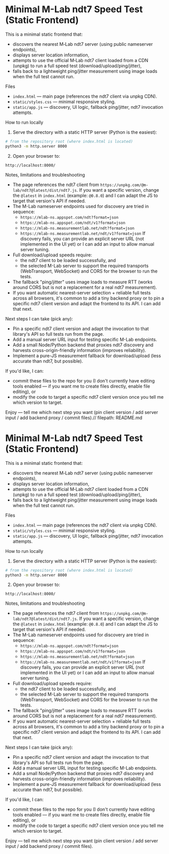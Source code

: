 # Minimal M-Lab ndt7 Speed Test (Static Frontend)

This is a minimal static frontend that:
- discovers the nearest M‑Lab ndt7 server (using public nameserver endpoints),
- displays server location information,
- attempts to use the official M‑Lab ndt7 client loaded from a CDN (unpkg) to run a full speed test (download/upload/ping/jitter),
- falls back to a lightweight ping/jitter measurement using image loads when the full test cannot run.

Files
- `index.html` — main page (references the ndt7 client via unpkg CDN).
- `static/styles.css` — minimal responsive styling.
- `static/app.js` — discovery, UI logic, fallback ping/jitter, ndt7 invocation attempts.

How to run locally
1. Serve the directory with a static HTTP server (Python is the easiest):

```bash
# from the repository root (where index.html is located)
python3 -m http.server 8000
```

2. Open your browser to:
```
http://localhost:8000/
```

Notes, limitations and troubleshooting
- The page references the ndt7 client from `https://unpkg.com/@m-lab/ndt7@latest/dist/ndt7.js`. If you want a specific version, change the `@latest` in `index.html` (example: `@0.8.0`) and I can adapt the JS to target that version's API if needed.
- The M-Lab nameserver endpoints used for discovery are tried in sequence:
  - `https://mlab-ns.appspot.com/ndt?format=json`
  - `https://mlab-ns.appspot.com/ndt/v1?format=json`
  - `https://mlab-ns.measurementlab.net/ndt?format=json`
  - `https://mlab-ns.measurementlab.net/ndt/v1?format=json`
  If discovery fails, you can provide an explicit server URL (not implemented in the UI yet) or I can add an input to allow manual server tuning.
- Full download/upload speeds require:
  - the ndt7 client to be loaded successfully, and
  - the selected M-Lab server to support the required transports (WebTransport, WebSocket) and CORS for the browser to run the tests.
- The fallback "ping/jitter" uses image loads to measure RTT (works around CORS but is not a replacement for a real ndt7 measurement).
- If you want automatic nearest-server selection + reliable full tests across all browsers, it's common to add a tiny backend proxy or to pin a specific ndt7 client version and adapt the frontend to its API. I can add that next.

Next steps I can take (pick any):
- Pin a specific ndt7 client version and adapt the invocation to that library's API so full tests run from the page.
- Add a manual server URL input for testing specific M-Lab endpoints.
- Add a small Node/Python backend that proxies ndt7 discovery and harvests cross-origin-friendly information (improves reliability).
- Implement a pure-JS measurement fallback for download/upload (less accurate than ndt7, but possible).

If you'd like, I can:
- commit these files to the repo for you (I don't currently have editing tools enabled — if you want me to create files directly, enable file editing), or
- modify the code to target a specific ndt7 client version once you tell me which version to target.

Enjoy — tell me which next step you want (pin client version / add server input / add backend proxy / commit files).// filepath: README.md
# Minimal M-Lab ndt7 Speed Test (Static Frontend)

This is a minimal static frontend that:
- discovers the nearest M‑Lab ndt7 server (using public nameserver endpoints),
- displays server location information,
- attempts to use the official M‑Lab ndt7 client loaded from a CDN (unpkg) to run a full speed test (download/upload/ping/jitter),
- falls back to a lightweight ping/jitter measurement using image loads when the full test cannot run.

Files
- `index.html` — main page (references the ndt7 client via unpkg CDN).
- `static/styles.css` — minimal responsive styling.
- `static/app.js` — discovery, UI logic, fallback ping/jitter, ndt7 invocation attempts.

How to run locally
1. Serve the directory with a static HTTP server (Python is the easiest):

```bash
# from the repository root (where index.html is located)
python3 -m http.server 8000
```

2. Open your browser to:
```
http://localhost:8000/
```

Notes, limitations and troubleshooting
- The page references the ndt7 client from `https://unpkg.com/@m-lab/ndt7@latest/dist/ndt7.js`. If you want a specific version, change the `@latest` in `index.html` (example: `@0.8.0`) and I can adapt the JS to target that version's API if needed.
- The M-Lab nameserver endpoints used for discovery are tried in sequence:
  - `https://mlab-ns.appspot.com/ndt?format=json`
  - `https://mlab-ns.appspot.com/ndt/v1?format=json`
  - `https://mlab-ns.measurementlab.net/ndt?format=json`
  - `https://mlab-ns.measurementlab.net/ndt/v1?format=json`
  If discovery fails, you can provide an explicit server URL (not implemented in the UI yet) or I can add an input to allow manual server tuning.
- Full download/upload speeds require:
  - the ndt7 client to be loaded successfully, and
  - the selected M-Lab server to support the required transports (WebTransport, WebSocket) and CORS for the browser to run the tests.
- The fallback "ping/jitter" uses image loads to measure RTT (works around CORS but is not a replacement for a real ndt7 measurement).
- If you want automatic nearest-server selection + reliable full tests across all browsers, it's common to add a tiny backend proxy or to pin a specific ndt7 client version and adapt the frontend to its API. I can add that next.

Next steps I can take (pick any):
- Pin a specific ndt7 client version and adapt the invocation to that library's API so full tests run from the page.
- Add a manual server URL input for testing specific M-Lab endpoints.
- Add a small Node/Python backend that proxies ndt7 discovery and harvests cross-origin-friendly information (improves reliability).
- Implement a pure-JS measurement fallback for download/upload (less accurate than ndt7, but possible).

If you'd like, I can:
- commit these files to the repo for you (I don't currently have editing tools enabled — if you want me to create files directly, enable file editing), or
- modify the code to target a specific ndt7 client version once you tell me which version to target.

Enjoy — tell me which next step you want (pin client version / add server input / add backend proxy / commit files).